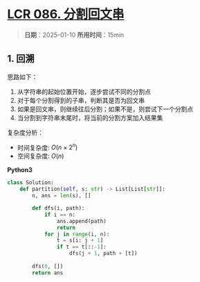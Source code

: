 # [LCR 086. 分割回文串](https://leetcode.cn/problems/M99OJA/description/)

> **日期**：2025-01-10
> **所用时间**：15min

## 1. 回溯

思路如下：

1. 从字符串的起始位置开始，逐步尝试不同的分割点
2. 对于每个分割得到的子串，判断其是否为回文串
3. 如果是回文串，则继续往后分割；如果不是，则尝试下一个分割点
4. 当分割到字符串末尾时，将当前的分割方案加入结果集

复杂度分析：

- 时间复杂度: $O(n \times 2^n)$
- 空间复杂度: $O(n)$

**Python3**

```python
class Solution:
    def partition(self, s: str) -> List[List[str]]:
        n, ans = len(s), []

        def dfs(i, path):
            if i == n:
                ans.append(path)
                return
            for j in range(i, n):
                t = s[i: j + 1]
                if t == t[::-1]:
                    dfs(j + 1, path + [t])
        
        dfs(0, [])
        return ans
```